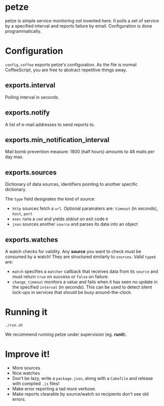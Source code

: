 # petze

petze is simple service monitoring not invented here. It polls a set
of service by a specified interval and reports failure by
email. Configuration is done programmatically.

# Configuration

`config.coffee` exports petze's configuration. As the file is normal
CoffeeScript, you are free to abstract repetitive things away.

## exports.interval

Polling interval in seconds.

## exports.notify

A list of e-mail addresses to send reports to.

## exports.min_notification_interval

Mail bomb prevention measure: 1800 (half hours) amounts to 48 mails
per day max.

## exports.sources

Dictionary of data sources, identifiers pointing to another specific
dictionary.

The `type` field designates the kind of source:

* `http` sources fetch a `url`. Optional paramaters are: `timeout` (in
  seconds), `host`, `port`
* `exec` runs a `cmd` and yields *stdout* on exit code `0`
* `json` sources another `source` and parses its data into an object

## exports.watches

A watch checks for validity. Any **source** you want to check must be
consumed by a watch! They are structured similarly to `sources`. Valid
`type`s are:

* `match` specifies a `matcher` callback that receives data from its
  `source` and must return `true` on success or `false` on failure.
* `change_timeout` monitors a value and fails when it has seen no
  update in the specified `interval` (in seconds). This can be used to
  detect silent lock-ups in services that should be busy
  around-the-clock.

# Running it

`./run.sh`

We recommend running petze under supervision (eg. **runit**).


# Improve it!

* More sources
* Nice watches
* Don't be lazy, write a `package.json`, along with a `Cakefile` and
  release with compiled `.js` files!
* Make error reporting a tad more verbose.
* Make reports clearable by source/watch so recipients don't see old
  errors.
